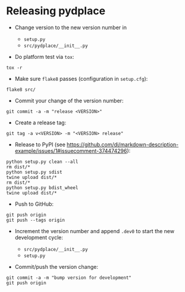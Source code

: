 
Releasing pydplace
==================

- Change version to the new version number in
  - ``setup.py``
  - ``src/pydplace/__init__.py``

- Do platform test via ``tox``:
```shell
tox -r
```

- Make sure ``flake8`` passes (configuration in ``setup.cfg``):
```shell
flake8 src/
```
  
- Commit your change of the version number:
```shell
git commit -a -m "release <VERSION>"
```

- Create a release tag:
```shell
git tag -a v<VERSION> -m "<VERSION> release"
```

- Release to PyPI (see https://github.com/di/markdown-description-example/issues/1#issuecomment-374474296):
```shell
python setup.py clean --all
rm dist/*
python setup.py sdist
twine upload dist/*
rm dist/*
python setup.py bdist_wheel
twine upload dist/*
```

- Push to GitHub:
```shell
git push origin
git push --tags origin
```

- Increment the version number and append `.dev0` to start the new development cycle:
  - `src/pydplace/__init__.py`
  - `setup.py`

- Commit/push the version change:
```shell
git commit -a -m "bump version for development"
git push origin
```
